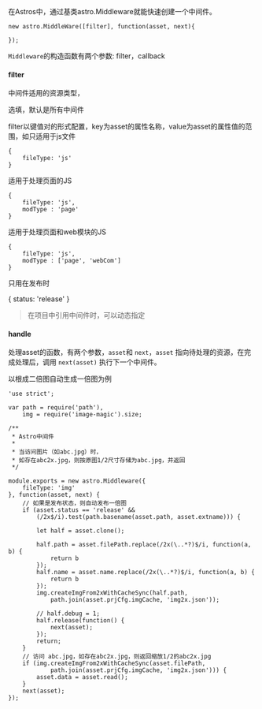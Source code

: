 在Astros中，通过基类astro.Middleware就能快速创建一个中间件。

    new astro.MiddleWare([filter], function(asset, next){
    
    });
    
`Middleware`的构造函数有两个参数: filter，callback

#### filter

中间件适用的资源类型，

选填，默认是所有中间件

filter以键值对的形式配置，key为asset的属性名称，value为asset的属性值的范围，如只适用于js文件

    {
        fileType: 'js'
    }

适用于处理页面的JS

    {
        fileType: 'js',
        modType : 'page'
    }
    
适用于处理页面和web模块的JS

    {
        fileType: 'js',
        modType : ['page', 'webCom']
    }

只用在发布时

   {
        status: 'release'
    }

> 在项目中引用中间件时，可以动态指定

#### handle

处理asset的函数，有两个参数，`asset`和 `next`，`asset` 指向待处理的资源，在完成处理后，调用 `next(asset)` 执行下一个中间件。


以根成二倍图自动生成一倍图为例

    'use strict';
    
    var path = require('path'),
        img = require('image-magic').size;
    
    /**
     * Astro中间件
     * 
     * 当访问图片（如abc.jpg）时，
     * 如存在abc2x.jpg，则按原图1/2尺寸存储为abc.jpg，并返回
     */
    
    module.exports = new astro.Middleware({
        fileType: 'img'
    }, function(asset, next) {
        // 如果是发布状态，则自动发布一倍图
        if (asset.status == 'release' &&
            (/2x$/i).test(path.basename(asset.path, asset.extname))) {
    
            let half = asset.clone();
        
            half.path = asset.filePath.replace(/2x(\..*?)$/i, function(a, b) {
                return b
            });
            half.name = asset.name.replace(/2x(\..*?)$/i, function(a, b) {
                return b
            });
            img.createImgFrom2xWithCacheSync(half.path,
                path.join(asset.prjCfg.imgCache, 'img2x.json'));
    
            // half.debug = 1;
            half.release(function() {
                next(asset);
            });
            return;
        }
        // 访问 abc.jpg，如存在abc2x.jpg，则返回缩放1/2的abc2x.jpg
        if (img.createImgFrom2xWithCacheSync(asset.filePath,
                path.join(asset.prjCfg.imgCache, 'img2x.json'))) {
            asset.data = asset.read();
        }
        next(asset);
    });